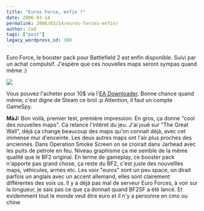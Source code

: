 ```yaml
---
title: "Euros Force, enfin !"
date: 2006-03-14
permalink: 2006/03/14/euros-forces-enfin/
author: Ced
tags: ["post"]
legacy_wordpress_id: 380
---
```


Euro Force, le booster pack pour Battlefield 2 est enfin disponible. Suivi par un achat compulsif. J'espère que ces nouvelles maps seront sympas quand même :)

<img src="https://64k.be/wp-content/uploads/2006/jeux/euro-forces-download.jpg" />

<!-- excerpt -->

Vous pouvez l'acheter pour 10$ via l'[EA Downloader](https://account.ea.com/commerce/main.jsp?ipath=17&amp;sls=2&amp;site=eaco&amp;skin=commerce&amp;app=homepage&amp;xcountry=FR&amp;locale=fr_FR&amp;curr=EUR). Bonne chance quand même, c'est digne de Steam ce brol :p Attention, il faut un compte GameSpy.

__MàJ:__ Bon voilà, premier test, première impression. En gros, ça donne "cool des nouvelles maps". Ca relance l'intêret du jeu. J'ai joué sur "The Great Wall", déjà ça change beaucoup des maps qu'on connait déjà, avec cet immense mur d'enceinte. Les deux autres maps ont l'air plus proches des anciennes. Dans Operation Smoke Screen on se croirait dans Jarhead avec les puits de petrole en feu. Niveau graphisme ça me semble de la même qualité que le BF2 original. En terme de gameplay, ce booster pack n'apporte pas grand chose, ça reste du BF2, c'est juste des nouvellles maps, véhicules, armes etc. Les voix "euros" sont un peu space, on dirait parfois un anglais avec un accent allemand, elles sont clairement différentes des voix us. Il y a déjà pas mal de serveur Euro Forces, à voir sur la longueur, je sais pas ce que ça donnait quand BF2SF a été lancé. Et evidemment tout le monde veut être euro et il n'y a personne en cmo ou chine
